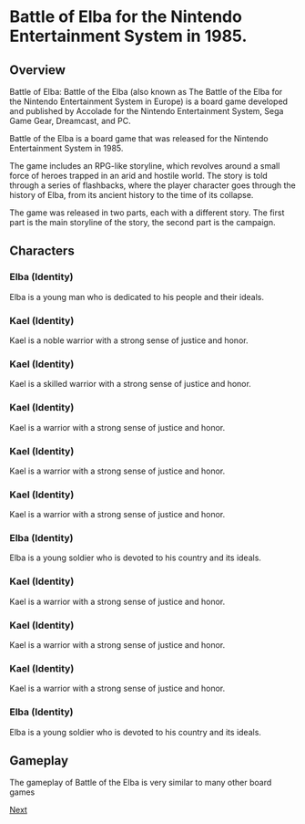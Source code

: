 # Battle of Elba for the Nintendo Entertainment System in 1985.

## Overview

Battle of Elba: Battle of the Elba (also known as The Battle of the Elba for the Nintendo Entertainment System in Europe) is a board game developed and published by Accolade for the Nintendo Entertainment System, Sega Game Gear, Dreamcast, and PC.

Battle of the Elba is a board game that was released for the Nintendo Entertainment System in 1985.

The game includes an RPG-like storyline, which revolves around a small force of heroes trapped in an arid and hostile world. The story is told through a series of flashbacks, where the player character goes through the history of Elba, from its ancient history to the time of its collapse.

The game was released in two parts, each with a different story. The first part is the main storyline of the story, the second part is the campaign.

## Characters

### Elba (Identity)

Elba is a young man who is dedicated to his people and their ideals.

### Kael (Identity)

Kael is a noble warrior with a strong sense of justice and honor.

### Kael (Identity)

Kael is a skilled warrior with a strong sense of justice and honor.

### Kael (Identity)

Kael is a warrior with a strong sense of justice and honor.

### Kael (Identity)

Kael is a warrior with a strong sense of justice and honor.

### Kael (Identity)

Kael is a warrior with a strong sense of justice and honor.

### Elba (Identity)

Elba is a young soldier who is devoted to his country and its ideals.

### Kael (Identity)

Kael is a warrior with a strong sense of justice and honor.

### Kael (Identity)

Kael is a warrior with a strong sense of justice and honor.

### Kael (Identity)

Kael is a warrior with a strong sense of justice and honor.

### Elba (Identity)

Elba is a young soldier who is devoted to his country and its ideals.

## Gameplay

The gameplay of Battle of the Elba is very similar to many other board games

[Next](380.md)